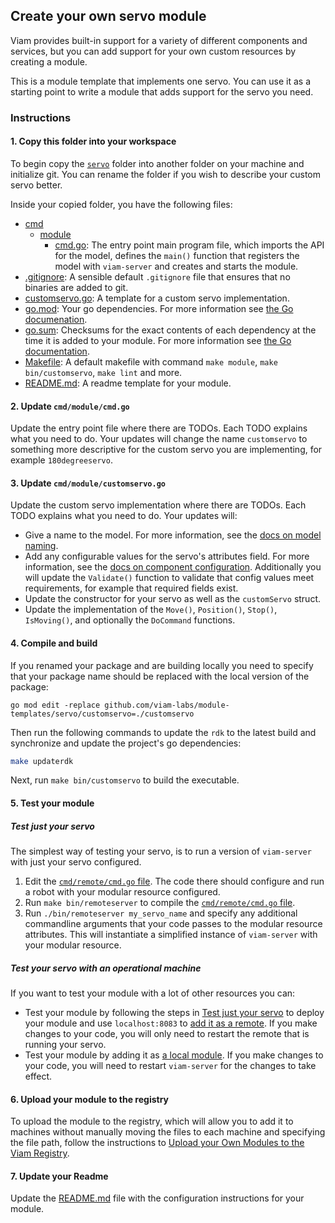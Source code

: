 ## Create your own servo module

Viam provides built-in support for a variety of different components and services, but you can add support for your own custom resources by creating a module.

This is a module template that implements one servo. You can use it as a starting point to write a module that adds support for the servo you need.

### Instructions

#### 1. Copy this folder into your workspace

To begin copy the [`servo`](../) folder into another folder on your machine and initialize git. You can rename the folder if you wish to describe your custom servo better.

Inside your copied folder, you have the following files:

- [cmd](./cmd/)
  - [module](./module/)
    - [cmd.go](./cmd.go): The entry point main program file, which imports the API for the model, defines the `main()` function that registers the model with `viam-server` and creates and starts the module.
- [.gitignore](./.gitignore): A sensible default `.gitignore` file that ensures that no binaries are added to git.
- [customservo.go](./customservo.go): A template for a custom servo implementation.
- [go.mod](./go.mod): Your go dependencies. For more information see [the Go documenation](https://go.dev/doc/tutorial/create-module).
- [go.sum](./go.sum): Checksums for the exact contents of each dependency at the time it is added to your module. For more information see [the Go documentation](https://go.dev/doc/tutorial/create-module).
- [Makefile](./Makefile): A default makefile with command `make module`, `make bin/customservo`, `make lint` and more.
- [README.md](./README.md): A readme template for your module.

#### 2. Update `cmd/module/cmd.go`

Update the entry point file where there are TODOs. Each TODO explains what you need to do. Your updates will change the name `customservo` to something more descriptive for the custom servo you are implementing, for example `180degreeservo`.

#### 3. Update `cmd/module/customservo.go`

Update the custom servo implementation where there are TODOs. Each TODO explains what you need to do. Your updates will:

- Give a name to the model. For more information, see the [docs on model naming](https://docs.viam.com/registry/create/#name-your-new-resource-model).
- Add any configurable values for the servo's attributes field. For more information, see the [docs on component configuration](https://docs.viam.com/build/configure/#components). Additionally you will update the `Validate()` function to validate that config values meet requirements, for example that required fields exist.
- Update the constructor for your servo as well as the `customServo` struct.
- Update the implementation of the `Move()`, `Position()`, `Stop()`, `IsMoving()`, and optionally the `DoCommand` functions.

#### 4. Compile and build

If you renamed your package and are building locally you need to specify that your package name should be replaced with the local version of the package:

```
go mod edit -replace github.com/viam-labs/module-templates/servo/customservo=./customservo
```

Then run the following commands to update the `rdk` to the latest build and synchronize and update the project's go dependencies:

```sh
make updaterdk
```

Next, run `make bin/customservo` to build the executable.

#### 5. Test your module


##### Test just your servo

The simplest way of testing your servo, is to run a version of `viam-server` with just your servo configured.

1. Edit the [`cmd/remote/cmd.go` file](./cmd/remote/cmd.go). The code there should configure and run a robot with your modular resource configured.
1. Run `make bin/remoteserver` to compile the [`cmd/remote/cmd.go` file](./cmd/module/cmd.go).
1. Run `./bin/remoteserver my_servo_name` and specify any additional commandline arguments that your code passes  to the modular resource attributes. This will instantiate a simplified instance of `viam-server` with your modular resource.

##### Test your servo with an operational machine

If you want to test your module with a lot of other resources you can:

- Test your module by following the steps in [Test just your servo](#test-just-your-servo) to deploy your module and use `localhost:8083` to [add it as a remote](https://docs.viam.com/build/configure/parts-and-remotes/#configure-a-remote). If you make changes to your code, you will only need to restart the remote that is running your servo.
- Test your module by adding it as [a local module](https://docs.viam.com/registry/configure/#add-a-local-module). If you make changes to your code, you will need to restart `viam-server` for the changes to take effect.

#### 6. Upload your module to the registry

To upload the module to the registry, which will allow you to add it to machines without manually moving the files to each machine and specifying the file path, follow the instructions to [Upload your Own Modules to the Viam Registry](https://docs.viam.com/registry/upload/).

#### 7. Update your Readme

Update the [README.md](./README.md) file with the configuration instructions for your module.